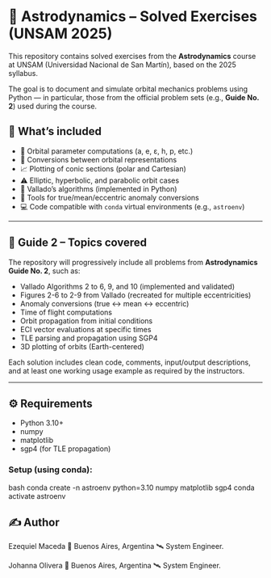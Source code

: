 # 🌌 Astrodynamics – Solved Exercises (UNSAM 2025)

This repository contains solved exercises from the **Astrodynamics** course at UNSAM (Universidad Nacional de San Martín), based on the 2025 syllabus.

The goal is to document and simulate orbital mechanics problems using Python — in particular, those from the official problem sets (e.g., **Guide No. 2**) used during the course.

## 📘 What’s included

- 📐 Orbital parameter computations (a, e, ε, h, p, etc.)
- 🔁 Conversions between orbital representations
- 📈 Plotting of conic sections (polar and Cartesian)
- ⚠️ Elliptic, hyperbolic, and parabolic orbit cases
- 🔬 Vallado’s algorithms (implemented in Python)
- 📎 Tools for true/mean/eccentric anomaly conversions
- 💻 Code compatible with `conda` virtual environments (e.g., `astroenv`)

---

## 📝 Guide 2 – Topics covered

The repository will progressively include all problems from **Astrodynamics Guide No. 2**, such as:

- Vallado Algorithms 2 to 6, 9, and 10 (implemented and validated)
- Figures 2-6 to 2-9 from Vallado (recreated for multiple eccentricities)
- Anomaly conversions (true ↔ mean ↔ eccentric)
- Time of flight computations
- Orbit propagation from initial conditions
- ECI vector evaluations at specific times
- TLE parsing and propagation using SGP4
- 3D plotting of orbits (Earth-centered)

Each solution includes clean code, comments, input/output descriptions, and at least one working usage example as required by the instructors.

---

## ⚙️ Requirements

- Python 3.10+
- numpy
- matplotlib
- sgp4 (for TLE propagation)

### Setup (using conda):

bash
conda create -n astroenv python=3.10 numpy matplotlib sgp4
conda activate astroenv

## ✍️ Author
Ezequiel Maceda
📍 Buenos Aires, Argentina
🛰️ System Engineer.

Johanna Olivera
📍 Buenos Aires, Argentina
🛰️ System Engineer.

